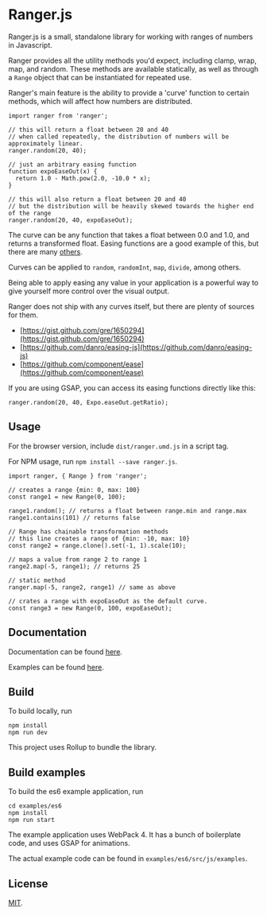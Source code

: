 # Ranger.js

Ranger.js is a small, standalone library for working with ranges of numbers in Javascript.

Ranger provides all the utility methods you'd expect, including clamp, wrap, map, and random.
These methods are available statically, as well as through a `Range` object that can be instantiated for repeated use.

Ranger's main feature is the ability to provide a 'curve' function to certain methods, which will affect how numbers are distributed.

    import ranger from 'ranger';
        
    // this will return a float between 20 and 40
    // when called repeatedly, the distribution of numbers will be approximately linear. 
    ranger.random(20, 40);
        
    // just an arbitrary easing function    
    function expoEaseOut(x) {
      return 1.0 - Math.pow(2.0, -10.0 * x);
    }
        
    // this will also return a float between 20 and 40
    // but the distribution will be heavily skewed towards the higher end of the range
    ranger.random(20, 40, expoEaseOut);

The curve can be any function that takes a float between 0.0 and 1.0, and returns a transformed float.
Easing functions are a good example of this, but there are many [others](https://pbs.twimg.com/media/DRJY_inVoAA5t7A.jpg:large).

Curves can be applied to `random`, `randomInt`, `map`, `divide`, among others.

Being able to apply easing any value in your application is a powerful way to give yourself more control over the visual output.

Ranger does not ship with any curves itself, but there are plenty of sources for them.
* [https://gist.github.com/gre/1650294](https://gist.github.com/gre/1650294)
* [https://github.com/danro/easing-js](https://github.com/danro/easing-js)
* [https://github.com/component/ease](https://github.com/component/ease)

If you are using GSAP, you can access its easing functions directly like this:

    ranger.random(20, 40, Expo.easeOut.getRatio);

## Usage

For the browser version, include `dist/ranger.umd.js` in a script tag.

For NPM usage, run `npm install --save ranger.js`.

    import ranger, { Range } from 'ranger';
    
    // creates a range {min: 0, max: 100}    
    const range1 = new Range(0, 100);
        
    range1.random(); // returns a float between range.min and range.max
    range1.contains(101) // returns false
    
    // Range has chainable transformation methods
    // this line creates a range of {min: -10, max: 10} 
    const range2 = range.clone().set(-1, 1).scale(10);
    
    // maps a value from range 2 to range 1    
    range2.map(-5, range1); // returns 25     
        
    // static method
    ranger.map(-5, range2, range1) // same as above
        
    // crates a range with expoEaseOut as the default curve.  
    const range3 = new Range(0, 100, expoEaseOut);
        

## Documentation

Documentation can be found [here](http://ranger-docs.surge.sh/).

Examples can be found [here](http://ranger-examples.surge.sh/).

## Build

To build locally, run

    npm install
    npm run dev

This project uses Rollup to bundle the library.

## Build examples

To build the es6 example application, run

    cd examples/es6
    npm install
    npm run start
    
The example application uses WebPack 4. It has a bunch of boilerplate code, and uses GSAP for animations.

The actual example code can be found in `examples/es6/src/js/examples`.

## License

[MIT](LICENSE).

